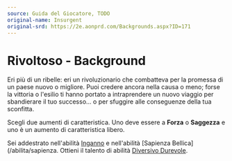 ```yaml
---
source: Guida del Giocatore, TODO
original-name: Insurgent
original-srd: https://2e.aonprd.com/Backgrounds.aspx?ID=171
---
```


# Rivoltoso - Background

Eri più di un ribelle: eri un rivoluzionario che combatteva per la promessa di
un paese nuovo o migliore. Puoi credere ancora nella causa o meno; forse la
vittoria o l'esilio ti hanno portato a intraprendere un nuovo viaggio per
sbandierare il tuo successo... o per sfuggire alle conseguenze della tua
sconfitta.

Scegli due aumenti di caratteristica. Uno deve essere a **Forza** o **Saggezza**
e uno è un aumento di caratteristica libero.

Sei addestrato nell'abilità [Inganno](/abilita/inganno) e nell'abilità [Sapienza
Bellica](/abilita/sapienza. Ottieni il talento di abilità
[Diversivo Durevole](/talenti/generici/diversivo-durevole).
